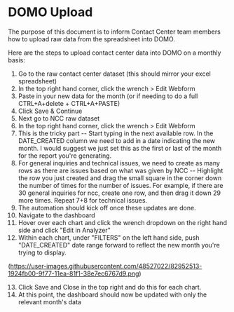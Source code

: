 # DOMO Upload
The purpose of this document is to inform Contact Center team members how to upload raw data from the spreadsheet into DOMO.

Here are the steps to upload contact center data into DOMO on a monthly basis:
1) Go to the raw contact center dataset (this should mirror your excel spreadsheet)
2) In the top right hand corner, click the wrench > Edit Webform
3) Paste in your new data for the month (or if needing to do a full CTRL+A+delete + CTRL+A+PASTE)
4) Click Save & Continue
5) Next go to NCC raw dataset
6) In the top right hand corner, click the wrench > Edit Webform
7) This is the tricky part -- Start typing in the next available row. In the DATE_CREATED column we need to add in a date indicating the new month. I would suggest we just set this as the first or last of the month for the report you're generating.
8) For general inquiries and technical issues, we need to create as many rows as there are issues based on what was given by NCC -- Highlight the row you just created and drag the small square in the corner down the number of times for the number of issues. For example, if there are 30 general inquiries for ncc, create one row, and then drag it down 29 more times. Repeat 7+8 for technical issues.
9) The automation should kick off once these updates are done.
10) Navigate to the dashboard
11) Hover over each chart and click the wrench dropdown on the right hand side and click "Edit in Analyzer"
12) Within each chart, under "FILTERS" on the left hand side, push "DATE_CREATED" date range forward to reflect the new month you're trying to display.

(https://user-images.githubusercontent.com/48527022/82952513-1924fb00-9f77-11ea-81f1-38e7ec6767d9.png)

13) Click Save and Close in the top right and do this for each chart.
14) At this point, the dashboard should now be updated with only the relevant month's data

